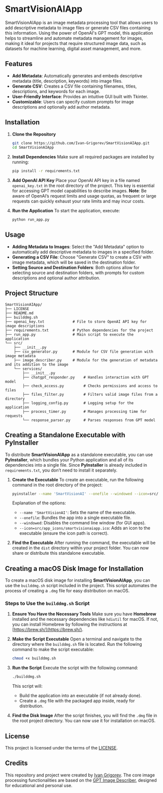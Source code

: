 # SmartVisionAIApp

SmartVisionAIApp is an image metadata processing tool that allows users to add descriptive metadata to image files or generate CSV files containing this information. Using the power of OpenAI's GPT model, this application helps to streamline and automate metadata management for images, making it ideal for projects that require structured image data, such as datasets for machine learning, digital asset management, and more.

## Features

- **Add Metadata**: Automatically generates and embeds descriptive metadata (title, description, keywords) into image files.
- **Generate CSV**: Creates a CSV file containing filenames, titles, descriptions, and keywords for each image.
- **User-Friendly Interface**: Provides an intuitive GUI built with Tkinter.
- **Customizable**: Users can specify custom prompts for image descriptions and optionally add author metadata.

## Installation

1. **Clone the Repository**
   ```bash
   git clone https://github.com/Ivan-Grigorev/SmartVisionAIApp.git
   cd SmartVisionAIApp
   ```

2. **Install Dependencies**
   Make sure all required packages are installed by running:
   ```bash
   pip install -r requirements.txt
   ```

3. **Add OpenAI API Key**
   Place your OpenAI API key in a file named `openai_key.txt` in the root directory of the project. This key is essential for accessing GPT model capabilities to describe images. **Note**: Be aware of OpenAI’s request limits and usage quotas, as frequent or large requests can quickly exhaust your rate limits and may incur costs.

4. **Run the Application**
   To start the application, execute:
   ```bash
   python run_app.py
   ```

## Usage

- **Adding Metadata to Images**: Select the "Add Metadata" option to automatically add descriptive metadata to images in a specified folder.
- **Generating a CSV File**: Choose "Generate CSV" to create a CSV with image metadata, which will be saved in the destination folder.
- **Setting Source and Destination Folders**: Both options allow for selecting source and destination folders, with prompts for custom descriptions and optional author attribution.

## Project Structure

```plaintext
SmartVisionAIApp/
├── LICENSE
├── README.md
├── builddmg.sh
├── openai_key.txt             # File to store OpenAI API key for image descriptions
├── requirements.txt           # Python dependencies for the project
├── run_app.py                 # Main script to execute the application
└── src/
    ├── __init__.py
    ├── csv_generator.py       # Module for CSV file generation with image metadata
    ├── image_describer.py     # Module for the generation of metadata and its addition to the image
    └── services/
        ├── __init__.py
        ├── chatgpt_responder.py    # Handles interaction with GPT model
        ├── check_access.py         # Checks permissions and access to files
        ├── files_filter.py         # Filters valid image files from a directory
        ├── logging_config.py       # Logging setup for the application
        ├── process_timer.py        # Manages processing time for requests
        └── response_parser.py      # Parses responses from GPT model
```

## Creating a Standalone Executable with PyInstaller

To distribute **SmartVisionAIApp** as a standalone executable, you can use **PyInstaller**, which bundles your Python application and all of its dependencies into a single file. Since **PyInstaller** is already included in `requirements.txt`, you don’t need to install it separately.

1. **Create the Executable**
   To create an executable, run the following command in the root directory of the project:
   ```bash
   pyinstaller --name 'SmartVisionAI' --onefile --windowed --icon=src/app_icons/smartvisionaiapp.ico run_app.py
   ```
   Explanation of the options:
   - `--name 'SmartVisionAI'`: Sets the name of the executable.
   - `--onefile`: Bundles the app into a single executable file.
   - `--windowed`: Disables the command line window (for GUI apps).
   - `--icon=src/app_icons/smartvisionaiapp.ico`: Adds an icon to the executable (ensure the icon path is correct).

2. **Find the Executable**
   After running the command, the executable will be created in the `dist` directory within your project folder. You can now share or distribute this standalone executable.

## Creating a macOS Disk Image for Installation

To create a macOS disk image for installing **SmartVisionAIApp**, you can use the `builddmg.sh` script included in the project. This script automates the process of creating a `.dmg` file for easy distribution on macOS.

### Steps to Use the `builddmg.sh` Script

1. **Ensure You Have the Necessary Tools**
   Make sure you have **Homebrew** installed and the necessary dependencies like `hdiutil` for macOS. If not, you can install Homebrew by following the instructions at [https://brew.sh/](https://brew.sh/).

2. **Make the Script Executable**
   Open a terminal and navigate to the directory where the `builddmg.sh` file is located. Run the following command to make the script executable:
   ```bash
   chmod +x builddmg.sh
   ```

3. **Run the Script**
   Execute the script with the following command:
   ```bash
   ./builddmg.sh
   ```
   This script will:
   - Build the application into an executable (if not already done).
   - Create a `.dmg` file with the packaged app inside, ready for distribution.

4. **Find the Disk Image**
   After the script finishes, you will find the `.dmg` file in the root project directory. You can now use it for installation on macOS.
## License

This project is licensed under the terms of the [LICENSE](./LICENSE).

## Credits

This repository and project were created by [Ivan Grigorev](https://github.com/Ivan-Grigorev). The core image processing functionalities are based on the [GPT Image Describer](https://github.com/Ivan-Grigorev/GPTImageDescriber), designed for educational and personal use.
